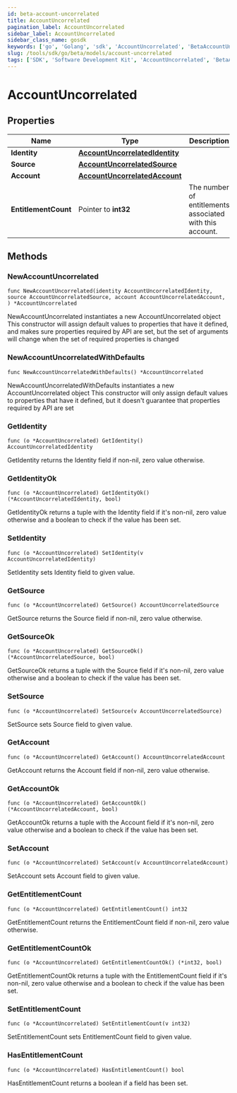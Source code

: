 ```yaml
---
id: beta-account-uncorrelated
title: AccountUncorrelated
pagination_label: AccountUncorrelated
sidebar_label: AccountUncorrelated
sidebar_class_name: gosdk
keywords: ['go', 'Golang', 'sdk', 'AccountUncorrelated', 'BetaAccountUncorrelated'] 
slug: /tools/sdk/go/beta/models/account-uncorrelated
tags: ['SDK', 'Software Development Kit', 'AccountUncorrelated', 'BetaAccountUncorrelated']
---
```


# AccountUncorrelated

## Properties

Name | Type | Description | Notes
------------ | ------------- | ------------- | -------------
**Identity** | [**AccountUncorrelatedIdentity**](account-uncorrelated-identity) |  | 
**Source** | [**AccountUncorrelatedSource**](account-uncorrelated-source) |  | 
**Account** | [**AccountUncorrelatedAccount**](account-uncorrelated-account) |  | 
**EntitlementCount** | Pointer to **int32** | The number of entitlements associated with this account. | [optional] 

## Methods

### NewAccountUncorrelated

`func NewAccountUncorrelated(identity AccountUncorrelatedIdentity, source AccountUncorrelatedSource, account AccountUncorrelatedAccount, ) *AccountUncorrelated`

NewAccountUncorrelated instantiates a new AccountUncorrelated object
This constructor will assign default values to properties that have it defined,
and makes sure properties required by API are set, but the set of arguments
will change when the set of required properties is changed

### NewAccountUncorrelatedWithDefaults

`func NewAccountUncorrelatedWithDefaults() *AccountUncorrelated`

NewAccountUncorrelatedWithDefaults instantiates a new AccountUncorrelated object
This constructor will only assign default values to properties that have it defined,
but it doesn't guarantee that properties required by API are set

### GetIdentity

`func (o *AccountUncorrelated) GetIdentity() AccountUncorrelatedIdentity`

GetIdentity returns the Identity field if non-nil, zero value otherwise.

### GetIdentityOk

`func (o *AccountUncorrelated) GetIdentityOk() (*AccountUncorrelatedIdentity, bool)`

GetIdentityOk returns a tuple with the Identity field if it's non-nil, zero value otherwise
and a boolean to check if the value has been set.

### SetIdentity

`func (o *AccountUncorrelated) SetIdentity(v AccountUncorrelatedIdentity)`

SetIdentity sets Identity field to given value.


### GetSource

`func (o *AccountUncorrelated) GetSource() AccountUncorrelatedSource`

GetSource returns the Source field if non-nil, zero value otherwise.

### GetSourceOk

`func (o *AccountUncorrelated) GetSourceOk() (*AccountUncorrelatedSource, bool)`

GetSourceOk returns a tuple with the Source field if it's non-nil, zero value otherwise
and a boolean to check if the value has been set.

### SetSource

`func (o *AccountUncorrelated) SetSource(v AccountUncorrelatedSource)`

SetSource sets Source field to given value.


### GetAccount

`func (o *AccountUncorrelated) GetAccount() AccountUncorrelatedAccount`

GetAccount returns the Account field if non-nil, zero value otherwise.

### GetAccountOk

`func (o *AccountUncorrelated) GetAccountOk() (*AccountUncorrelatedAccount, bool)`

GetAccountOk returns a tuple with the Account field if it's non-nil, zero value otherwise
and a boolean to check if the value has been set.

### SetAccount

`func (o *AccountUncorrelated) SetAccount(v AccountUncorrelatedAccount)`

SetAccount sets Account field to given value.


### GetEntitlementCount

`func (o *AccountUncorrelated) GetEntitlementCount() int32`

GetEntitlementCount returns the EntitlementCount field if non-nil, zero value otherwise.

### GetEntitlementCountOk

`func (o *AccountUncorrelated) GetEntitlementCountOk() (*int32, bool)`

GetEntitlementCountOk returns a tuple with the EntitlementCount field if it's non-nil, zero value otherwise
and a boolean to check if the value has been set.

### SetEntitlementCount

`func (o *AccountUncorrelated) SetEntitlementCount(v int32)`

SetEntitlementCount sets EntitlementCount field to given value.

### HasEntitlementCount

`func (o *AccountUncorrelated) HasEntitlementCount() bool`

HasEntitlementCount returns a boolean if a field has been set.


